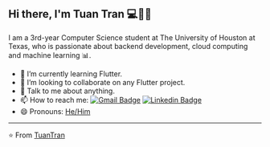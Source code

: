 ## Hi there, I'm Tuan Tran :computer::boy::wave:

I am a 3rd-year Computer Science student at The University of Houston at Texas, who is passionate about backend development, cloud computing and machine learning :bar_chart:. 

- 🌱 I’m currently learning Flutter.
- 👯 I’m looking to collaborate on any Flutter project.
- 💬 Talk to me about anything.
- 📫 How to reach me: [![Gmail Badge](https://img.shields.io/badge/-tmtran38@uh.edu-c14438?style=flat&logo=Gmail&logoColor=white)](mailto:tmtran38@uh.edu "Connect via Email")
[![Linkedin Badge](https://img.shields.io/badge/-TuanTran-0072b1?style=flat&logo=Linkedin&logoColor=white)](https://www.linkedin.com/in/tuan-tran26/ "Connect on LinkedIn")
- 😄 Pronouns: [He/Him](https://www.mypronouns.org/he-him)

----

⭐️ From [TuanTran](https://github.com/tuantrann)
